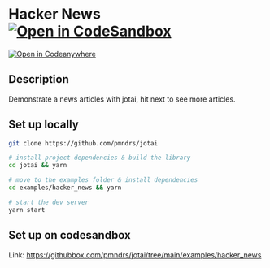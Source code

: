 # Hacker News [![Open in CodeSandbox](https://img.shields.io/badge/Open%20in-CodeSandbox-blue?style=flat-square&logo=codesandbox)](https://githubbox.com/pmndrs/jotai/tree/main/examples/hacker_news)

[![Open in Codeanywhere](https://codeanywhere.com/img/open-in-codeanywhere-btn.svg)](https://app.codeanywhere.com/#https://github.com/pmndrs/jotai)

## Description

Demonstrate a news articles with jotai, hit next to see more articles.

## Set up locally

```bash
git clone https://github.com/pmndrs/jotai

# install project dependencies & build the library
cd jotai && yarn

# move to the examples folder & install dependencies
cd examples/hacker_news && yarn

# start the dev server
yarn start
```

## Set up on codesandbox

Link: https://githubbox.com/pmndrs/jotai/tree/main/examples/hacker_news
